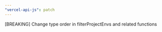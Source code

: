 ```yaml
---
"vercel-api-js": patch
---
```


[BREAKING] Change type order in filterProjectEnvs and related functions